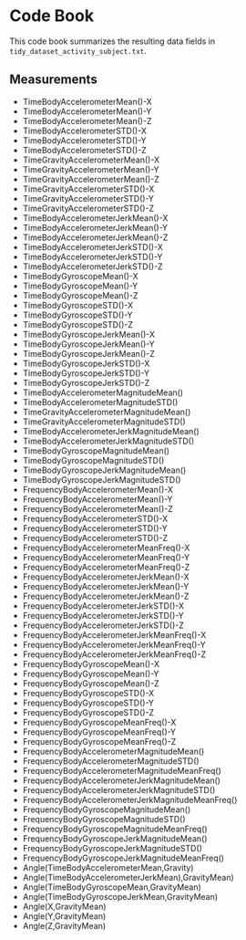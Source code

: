 # Code Book

This code book summarizes the resulting data fields in ```tidy_dataset_activity_subject.txt```.


## Measurements
* TimeBodyAccelerometerMean()-X
* TimeBodyAccelerometerMean()-Y
* TimeBodyAccelerometerMean()-Z
* TimeBodyAccelerometerSTD()-X
* TimeBodyAccelerometerSTD()-Y
* TimeBodyAccelerometerSTD()-Z
* TimeGravityAccelerometerMean()-X
* TimeGravityAccelerometerMean()-Y
* TimeGravityAccelerometerMean()-Z
* TimeGravityAccelerometerSTD()-X
* TimeGravityAccelerometerSTD()-Y
* TimeGravityAccelerometerSTD()-Z
* TimeBodyAccelerometerJerkMean()-X
* TimeBodyAccelerometerJerkMean()-Y
* TimeBodyAccelerometerJerkMean()-Z
* TimeBodyAccelerometerJerkSTD()-X
* TimeBodyAccelerometerJerkSTD()-Y
* TimeBodyAccelerometerJerkSTD()-Z
* TimeBodyGyroscopeMean()-X
* TimeBodyGyroscopeMean()-Y
* TimeBodyGyroscopeMean()-Z
* TimeBodyGyroscopeSTD()-X
* TimeBodyGyroscopeSTD()-Y
* TimeBodyGyroscopeSTD()-Z
* TimeBodyGyroscopeJerkMean()-X
* TimeBodyGyroscopeJerkMean()-Y
* TimeBodyGyroscopeJerkMean()-Z
* TimeBodyGyroscopeJerkSTD()-X
* TimeBodyGyroscopeJerkSTD()-Y
* TimeBodyGyroscopeJerkSTD()-Z
* TimeBodyAccelerometerMagnitudeMean()
* TimeBodyAccelerometerMagnitudeSTD()
* TimeGravityAccelerometerMagnitudeMean()
* TimeGravityAccelerometerMagnitudeSTD()
* TimeBodyAccelerometerJerkMagnitudeMean()
* TimeBodyAccelerometerJerkMagnitudeSTD()
* TimeBodyGyroscopeMagnitudeMean()
* TimeBodyGyroscopeMagnitudeSTD()
* TimeBodyGyroscopeJerkMagnitudeMean()
* TimeBodyGyroscopeJerkMagnitudeSTD()
* FrequencyBodyAccelerometerMean()-X
* FrequencyBodyAccelerometerMean()-Y
* FrequencyBodyAccelerometerMean()-Z
* FrequencyBodyAccelerometerSTD()-X
* FrequencyBodyAccelerometerSTD()-Y
* FrequencyBodyAccelerometerSTD()-Z
* FrequencyBodyAccelerometerMeanFreq()-X
* FrequencyBodyAccelerometerMeanFreq()-Y
* FrequencyBodyAccelerometerMeanFreq()-Z
* FrequencyBodyAccelerometerJerkMean()-X
* FrequencyBodyAccelerometerJerkMean()-Y
* FrequencyBodyAccelerometerJerkMean()-Z
* FrequencyBodyAccelerometerJerkSTD()-X
* FrequencyBodyAccelerometerJerkSTD()-Y
* FrequencyBodyAccelerometerJerkSTD()-Z
* FrequencyBodyAccelerometerJerkMeanFreq()-X
* FrequencyBodyAccelerometerJerkMeanFreq()-Y
* FrequencyBodyAccelerometerJerkMeanFreq()-Z
* FrequencyBodyGyroscopeMean()-X
* FrequencyBodyGyroscopeMean()-Y
* FrequencyBodyGyroscopeMean()-Z
* FrequencyBodyGyroscopeSTD()-X
* FrequencyBodyGyroscopeSTD()-Y
* FrequencyBodyGyroscopeSTD()-Z
* FrequencyBodyGyroscopeMeanFreq()-X
* FrequencyBodyGyroscopeMeanFreq()-Y
* FrequencyBodyGyroscopeMeanFreq()-Z
* FrequencyBodyAccelerometerMagnitudeMean()
* FrequencyBodyAccelerometerMagnitudeSTD()
* FrequencyBodyAccelerometerMagnitudeMeanFreq()
* FrequencyBodyAccelerometerJerkMagnitudeMean()
* FrequencyBodyAccelerometerJerkMagnitudeSTD()
* FrequencyBodyAccelerometerJerkMagnitudeMeanFreq()
* FrequencyBodyGyroscopeMagnitudeMean()
* FrequencyBodyGyroscopeMagnitudeSTD()
* FrequencyBodyGyroscopeMagnitudeMeanFreq()
* FrequencyBodyGyroscopeJerkMagnitudeMean()
* FrequencyBodyGyroscopeJerkMagnitudeSTD()
* FrequencyBodyGyroscopeJerkMagnitudeMeanFreq()
* Angle(TimeBodyAccelerometerMean,Gravity)
* Angle(TimeBodyAccelerometerJerkMean),GravityMean)
* Angle(TimeBodyGyroscopeMean,GravityMean)
* Angle(TimeBodyGyroscopeJerkMean,GravityMean)
* Angle(X,GravityMean)
* Angle(Y,GravityMean)
* Angle(Z,GravityMean)


